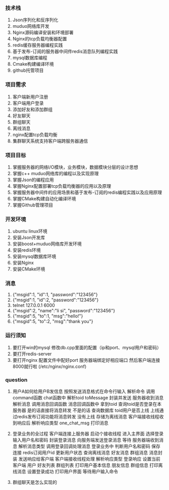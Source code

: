 ### 技术栈
1. Json序列化和反序列化
2. muduo网络库开发
3. Nginx源码编译安装和环境部署
4. Nginx的tcp负载均衡器配置
5. redis缓存服务器编程实践
6. 基于发布-订阅的服务器中间件redis消息队列编程实践
7. mysql数据库编程
8. Cmake构建编译环境
9. github托管项目

### 项目需求
1. 客户端新用户注册
2. 客户端用户登录
3. 添加好友和添加群组
4. 好友聊天
5. 群组聊天
6. 离线消息
7. nginx配置tcp负载均衡
8. 集群聊天系统支持客户端跨服务器通信

### 项目目标
1. 掌握服务器的网络I/O模块，业务模块，数据模块分层的设计思想
2. 掌握c++ muduo网络库的编程以及实现原理
3. 掌握Json的编程应用
4. 掌握Nginx配置部署tcp负载均衡器的应用以及原理
5. 掌握服务器中间件的应用场景和基于发布-订阅的redis编程实践以及应用原理
6. 掌握CMake构建自动化编译环境
7. 掌握Github管理项目

### 开发环境
1. ubuntu linux环境
2. 安装Json开发库
3. 安装boost+muduo网络库开发环境
4. 安装redis环境
5. 安装mysql数据库环境
6. 安装Nginx
7. 安装CMake环境


### 消息
1. {"msgid":1, "id":1, "password":"123456"}
2. {"msgid":1, "id":2, "password":"123456"}
3. telnet 127.0.0.1 6000
4. {"msgid":2, "name":"li si", "password":"123456"}
5. {"msgid":5, "to":1, "msg":"hello!"}
6. {"msgid":5, "to":2, "msg":"thank you"}


### 运行须知
1. 要打开win的mysql 修改db.cpp里面的配置（ip和port、mysql用户和密码）
2. 要打开redis-server
3. 要打开nginx 配置文件中配好port 服务器端绑定好相应端口 然后客户端连接8000就行啦 (/etc/nginx/nginx.conf)


### question
1. 用户A如何给用户B发信息
按照发送消息格式在命令行输入
解析命令 调用command函数
chat函数中 解析toid toMessage 封装并发送
服务器收到消息 解析消息 调用消息回调函数
消息回调函数中 拿到toid 查询toid是否登录在本服务器 是的话直接将消息转发
不是的话 查询数据库 toid用户是否上线 上线通过redis发布订阅功能将消息转发
没有上线 存储为离线消息
客户端接收线程收到响应后 解析响应类型
one_chat_msg 打印消息

2. 登录业务的全过程
客户端连接上服务器 启动个接收线程
进入主界面 选择登录 输入用户名和密码 封装登录消息
向服务端发送登录消息 等待
服务器端收到消息 解析消息类型 调用登录回调处理消息
登录业务中 判断用户名和密码
保存连接 redis订阅用户id
更新用户状态 查询离线消息 好友消息 群组消息 消息封装 
发送响应给客户端
客户端接收线程处理
解析响应类型 登录响应
设置当前客户端 用户 好友列表 群组列表
打印用户基本信息 朋友信息 群组信息
打印离线消息
设置登录成功
打印用户界面
等待用户输入命令


2. 群组聊天是怎么实现的
> 


